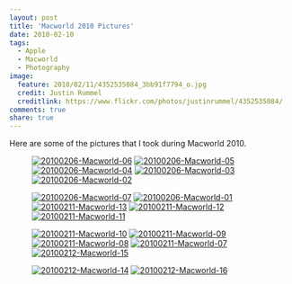 ```yaml
---
layout: post
title: 'Macworld 2010 Pictures'
date: 2010-02-10
tags:
  - Apple
  - Macworld
  - Photography
image:
  feature: 2010/02/11/4352535084_3bb91f7794_o.jpg
  credit: Justin Rummel
  creditlink: https://www.flickr.com/photos/justinrummel/4352535084/
comments: true
share: true
---
```

Here are some of the pictures that I took during Macworld 2010.

<figure class="fifth">
<a href="https://www.flickr.com/photos/justinrummel/4341820485/"><img src="http://farm5.static.flickr.com/4043/4341820485_fd4373ce0e_t.jpg" title="20100206-Macworld-06" /></a>
<a href="https://www.flickr.com/photos/justinrummel/4341821197/"><img src="http://farm5.static.flickr.com/4031/4341821197_5df296cff4_t.jpg" title="20100206-Macworld-05" /></a>
<a href="https://www.flickr.com/photos/justinrummel/4341821631/"><img src="http://farm3.static.flickr.com/2691/4341821631_a6a11ef457_t.jpg" title="20100206-Macworld-04" /></a>
<a href="https://www.flickr.com/photos/justinrummel/4342562214/"><img src="http://farm5.static.flickr.com/4051/4342562214_e725d2978d_t.jpg" title="20100206-Macworld-03" /></a>
<a href="https://www.flickr.com/photos/justinrummel/4341822647/"><img src="http://farm5.static.flickr.com/4070/4341822647_7ce535a4d2_t.jpg" title="20100206-Macworld-02" /></a>
</figure>
<figure class="fifth">
<a href="https://www.flickr.com/photos/justinrummel/4341823147/"><img src="http://farm3.static.flickr.com/2691/4341823147_34353d4bdb_t.jpg" title="20100206-Macworld-07" /></a>
<a href="https://www.flickr.com/photos/justinrummel/4342563646/"><img src="http://farm3.static.flickr.com/2752/4342563646_a374a20456_t.jpg" title="20100206-Macworld-01" /></a>
<a href="https://www.flickr.com/photos/justinrummel/4352533034/"><img src="http://farm3.static.flickr.com/2698/4352533034_720840ef2f_t.jpg" title="20100211-Macworld-13" /></a>
<a href="https://www.flickr.com/photos/justinrummel/4352533330/"><img src="http://farm3.static.flickr.com/2799/4352533330_c24f77bea7_t.jpg" title="20100211-Macworld-12" /></a>
<a href="https://www.flickr.com/photos/justinrummel/4351787629/"><img src="http://farm5.static.flickr.com/4021/4351787629_9d1f919f0b_t.jpg" title="20100211-Macworld-11" /></a>
</figure>
<figure class="fifth">
<a href="https://www.flickr.com/photos/justinrummel/4351788095/"><img src="http://farm5.static.flickr.com/4042/4351788095_14cc9dc391_t.jpg" title="20100211-Macworld-10" /></a>
<a href="https://www.flickr.com/photos/justinrummel/4352534490/"><img src="http://farm3.static.flickr.com/2759/4352534490_fe6782ccc5_t.jpg" title="20100211-Macworld-09" /></a>
<a href="https://www.flickr.com/photos/justinrummel/4352534802/"><img src="http://farm5.static.flickr.com/4059/4352534802_1da7cb302d_t.jpg" title="20100211-Macworld-08" /></a>
<a href="https://www.flickr.com/photos/justinrummel/4352535084/"><img src="http://farm5.static.flickr.com/4056/4352535084_bb9d19291f_t.jpg" title="20100211-Macworld-07" /></a>
<a href="https://www.flickr.com/photos/justinrummel/4352553574/"><img src="http://farm5.static.flickr.com/4014/4352553574_26c1bbe327_t.jpg" title="20100212-Macworld-15" /></a>
</figure>
<figure class="fifth">
<a href="https://www.flickr.com/photos/justinrummel/4352553894/"><img src="http://farm3.static.flickr.com/2803/4352553894_54c4e626ef_t.jpg" title="20100212-Macworld-14" /></a>
<a href="https://www.flickr.com/photos/justinrummel/4352554256/"><img src="http://farm5.static.flickr.com/4051/4352554256_359ff63133_t.jpg" title="20100212-Macworld-16" /></a>
</figure>